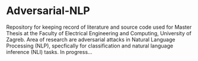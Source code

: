 # Adversarial-NLP

Repository for keeping record of literature and source code used for Master Thesis at the Faculty of Electrical Engineering and Computing, University of Zagreb.
Area of research are adversarial attacks in Natural Language Processing (NLP), specfically for classification and natural language inference (NLI) tasks.
In progress...
